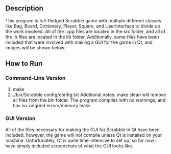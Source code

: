 ## Description
This program is full-fledged Scrabble game with multiple different classes like Bag, Board, Dictionary, Player,
Square, and UserInterface to divide up the work involved.
All of the .cpp files are located in the src folder, and all of the .h files
are located in the lib folder. Additionally, some files have been included that were involved with making a GUI for the game in Qt, and images will be shown below.

## How to Run

### Command-Line Version
1.  make
2.  ./bin/Scrabble config/config.txt
Additional notes: make clean will remove all files from the bin folder. The program compiles with no warnings, and has
no valgrind errors/memory leaks.

### GUI Version
All of the files necessary for making the GUI for Scrabble in Qt have been included, however, the game will not compile unless Qt is installed on your machine. Unfortunately, Qt is quite time-intensive to set up, so for now I have simply included screenshots of what the GUI looks like.
